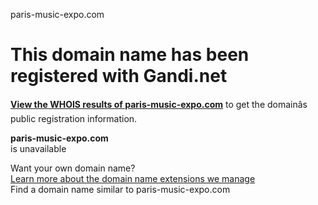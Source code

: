 paris-music-expo.com



This domain name has been registered with Gandi.net
===================================================

[**View the WHOIS results of paris-music-expo.com**](https://whois.gandi.net/en/results?search=paris-music-expo.com) to get the domainâs public registration information.

**paris-music-expo.com**  
is unavailable

Want your own domain name?  
[Learn more about the domain name extensions we manage](https://www.gandi.net/en/domain)  
Find a domain name similar to paris-music-expo.com